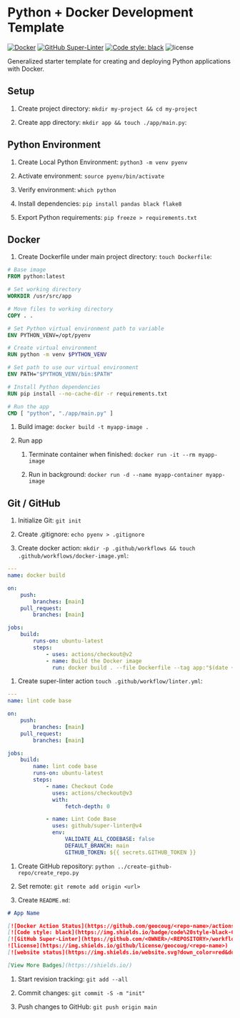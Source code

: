 # Python + Docker Development Template

[![Docker](https://github.com/geocoug/python-app-template/actions/workflows/docker-image.yml/badge.svg)](https://github.com/geocoug/python-app-template/actions)
[![GitHub Super-Linter](https://github.com/geocoug/python-app-template/workflows/lint%20code%20base/badge.svg)](https://github.com/marketplace/actions/super-linter)
[![Code style: black](https://img.shields.io/badge/code%20style-black-000000.svg)](https://github.com/psf/black)
![license](https://img.shields.io/github/license/geocoug/python-app-template)

Generalized starter template for creating and deploying Python applications with Docker.

## Setup

1. Create project directory: `mkdir my-project && cd my-project`

1. Create app directory: `mkdir app && touch ./app/main.py`:

## Python Environment

1. Create Local Python Environment: `python3 -m venv pyenv`

1. Activate environment: `source pyenv/bin/activate`

1. Verify environment: `which python`

1. Install dependencies: `pip install pandas black flake8`

1. Export Python requirements: `pip freeze > requirements.txt`

## Docker

1. Create Dockerfile under main project directory: `touch Dockerfile`:

```dockerfile
# Base image
FROM python:latest

# Set working directory
WORKDIR /usr/src/app

# Move files to working directory
COPY . .

# Set Python virtual environment path to variable
ENV PYTHON_VENV=/opt/pyenv

# Create virtual environment
RUN python -m venv $PYTHON_VENV

# Set path to use our virtual environment
ENV PATH="$PYTHON_VENV/bin:$PATH"

# Install Python dependencies
RUN pip install --no-cache-dir -r requirements.txt

# Run the app
CMD [ "python", "./app/main.py" ]
```

1. Build image: `docker build -t myapp-image .`

1. Run app

    1. Terminate container when finished: `docker run -it --rm myapp-image`

    1. Run in background: `docker run -d --name myapp-container myapp-image`

## Git / GitHub

1. Initialize Git: `git init`

1. Create .gitignore: `echo pyenv > .gitignore`

1. Create docker action: `mkdir -p .github/workflows && touch .github/workflows/docker-image.yml`:

```yml
---
name: docker build

on:
    push:
        branches: [main]
    pull_request:
        branches: [main]

jobs:
    build:
        runs-on: ubuntu-latest
        steps:
            - uses: actions/checkout@v2
            - name: Build the Docker image
              run: docker build . --file Dockerfile --tag app:"$(date +%s)"
```

1. Create super-linter action `touch .github/workflow/linter.yml`:

```yml
---
name: lint code base

on:
    push:
        branches: [main]
    pull_request:
        branches: [main]

jobs:
    build:
        name: lint code base
        runs-on: ubuntu-latest
        steps:
            - name: Checkout Code
              uses: actions/checkout@v3
              with:
                  fetch-depth: 0

            - name: Lint Code Base
              uses: github/super-linter@v4
              env:
                  VALIDATE_ALL_CODEBASE: false
                  DEFAULT_BRANCH: main
                  GITHUB_TOKEN: ${{ secrets.GITHUB_TOKEN }}
```

1. Create GitHub repository: `python ../create-github-repo/create_repo.py`

1. Set remote: `git remote add origin <url>`

1. Create `README.md`:

```md
# App Name

[![Docker Action Status](https://github.com/geocoug/<repo-name>/actions/workflows/docker-image.yml/badge.svg)](https://github.com/geocoug/<repo-name>/actions)
[![Code style: black](https://img.shields.io/badge/code%20style-black-000000.svg)](https://github.com/psf/black)
[![GitHub Super-Linter](https://github.com/<OWNER>/<REPOSITORY>/workflows/Lint%20Code%20Base/badge.svg)](https://github.com/marketplace/actions/super-linter)
![license](https://img.shields.io/github/license/geocoug/<repo-name>)
[![website status](https://img.shields.io/website.svg?down_color=red&down_message=down&up_color=green&up_message=up&url=http%3A%2F%2Fgeocoug.github.io)](https://geocoug.github.io

[View More Badges](https://shields.io/)
```

1. Start revision tracking: `git add --all`

1. Commit changes: `git commit -S -m "init"`

1. Push changes to GitHub: `git push origin main`
